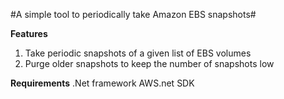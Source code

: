 #A simple tool to periodically take Amazon EBS snapshots#

**Features**
1) Take periodic snapshots of a given list of EBS volumes
2) Purge older snapshots to keep the number of snapshots low

**Requirements**
.Net framework
AWS.net SDK

